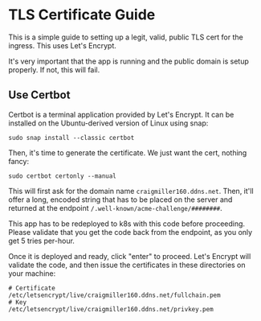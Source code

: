 # TLS Certificate Guide

This is a simple guide to setting up a legit, valid, public TLS cert for the ingress. This uses Let's Encrypt.

It's very important that the app is running and the public domain is setup properly. If not, this will fail.

## Use Certbot

Certbot is a terminal application provided by Let's Encrypt. It can be installed on the Ubuntu-derived version of Linux using snap:

```
sudo snap install --classic certbot
```

Then, it's time to generate the certificate. We just want the cert, nothing fancy:

```
sudo certbot certonly --manual
```

This will first ask for the domain name `craigmiller160.ddns.net`. Then, it'll offer a long, encoded string that has to be placed on the server and returned at the endpoint `/.well-known/acme-challenge/########`.

This app has to be redeployed to k8s with this code before proceeding. Please validate that you get the code back from the endpoint, as you only get 5 tries per-hour.

Once it is deployed and ready, click "enter" to proceed. Let's Encrypt will validate the code, and then issue the certificates in these directories on your machine:

```
# Certificate
/etc/letsencrypt/live/craigmiller160.ddns.net/fullchain.pem
# Key
/etc/letsencrypt/live/craigmiller160.ddns.net/privkey.pem
```
